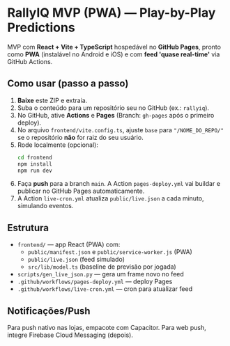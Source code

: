 # RallyIQ MVP (PWA) — Play-by-Play Predictions

MVP com **React + Vite + TypeScript** hospedável no **GitHub Pages**, pronto como **PWA** (instalável no Android e iOS) e com **feed 'quase real-time'** via GitHub Actions.

## Como usar (passo a passo)
1. **Baixe** este ZIP e extraia.
2. Suba o conteúdo para um repositório seu no GitHub (ex.: `rallyiq`).
3. No GitHub, ative **Actions** e **Pages** (Branch: `gh-pages` após o primeiro deploy).
4. No arquivo `frontend/vite.config.ts`, ajuste `base` para `"/NOME_DO_REPO/"` se o repositório **não** for raiz do seu usuário.
5. Rode localmente (opcional):
   ```bash
   cd frontend
   npm install
   npm run dev
   ```
6. Faça **push** para a branch `main`. A Action `pages-deploy.yml` vai buildar e publicar no GitHub Pages automaticamente.
7. A Action `live-cron.yml` atualiza `public/live.json` a cada minuto, simulando eventos.

## Estrutura
- `frontend/` — app React (PWA) com:
  - `public/manifest.json` e `public/service-worker.js` (PWA)
  - `public/live.json` (feed simulado)
  - `src/lib/model.ts` (baseline de previsão por jogada)
- `scripts/gen_live_json.py` — gera um frame novo no feed
- `.github/workflows/pages-deploy.yml` — deploy Pages
- `.github/workflows/live-cron.yml` — cron para atualizar feed

## Notificações/Push
Para push nativo nas lojas, empacote com Capacitor. Para web push, integre Firebase Cloud Messaging (depois).
